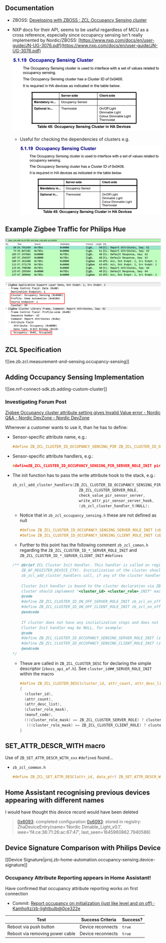 
## Documentation

- ZBOSS: [Developing with ZBOSS : ZCL Occupancy Sensing cluster](https://developer.nordicsemi.com/nRF_Connect_SDK/doc/zboss_api_doc/group___z_b___z_c_l___o_c_c_u_p_a_n_c_y___s_e_n_s_i_n_g.html)

- NXP docs for their API, seems to be useful regardless of MCU as a cross reference, especially since occupancy sensing isn't really implemented by Nordic/ZBOSS: [https://www.nxp.com/docs/en/user-guide/JN-UG-3076.pdf](https://www.nxp.com/docs/en/user-guide/JN-UG-3076.pdf)

  ![Occupancy sensing cluster in NXP guide](assets/images/2022-02-26-15-43-56.png)

  - Useful for checking the dependencies of clusters e.g.

    ![](assets/images/2022-02-26-15-45-35.png)

## Example Zigbee Traffic for Philips Hue

![](assets/images/2022-02-26-15-19-15.png)


## ZCL Specification

![[ee.zb.zcl.measurement-and-sensing.occupancy-sensing]]

## Adding Occupancy Sensing Implementation

![[ee.nrf-connect-sdk.zb.adding-custom-cluster]]

### Investigating Forum Post

[Zigbee Occupancy cluster attribute setting gives Invalid Value error - Nordic Q&amp;A - Nordic DevZone - Nordic DevZone](https://devzone.nordicsemi.com/f/nordic-q-a/60960/zigbee-occupancy-cluster-attribute-setting-gives-invalid-value-error)

Whenever a customer wants to use it, than he has to define:

- Sensor-specific attribute name, e.g.:

  ```c
  #define ZB_ZCL_CLUSTER_ID_OCCUPANCY_SENSING_PIR ZB_ZCL_CLUSTER_ID_OCCUPANCY_SENSING
  ```

- Sensor-specific attribute handlers, e.g.:

  ```c
  #defineZB_ZCL_CLUSTER_ID_OCCUPANCY_SENSING_PIR_SERVER_ROLE_INIT pir_sensor_init
  ```

- The init function has to pass the write attribute hook to the stack, e.g.:

  ```c
  zb_zcl_add_cluster_handlers(ZB_ZCL_CLUSTER_ID_OCCUPANCY_SENSING_PIR,
                                ZB_ZCL_CLUSTER_SERVER_ROLE,
                                check_value_pir_sensor_server,
                                write_attr_pir_sensor_server_hook,
                                (zb_zcl_cluster_handler_t)NULL);
  ```

  - Notice that in `zb_zcl_occupancy_sensing.h` these are not defined as null

    ```c
    #define ZB_ZCL_CLUSTER_ID_OCCUPANCY_SENSING_SERVER_ROLE_INIT (zb_zcl_cluster_init_t)NULL
    #define ZB_ZCL_CLUSTER_ID_OCCUPANCY_SENSING_CLIENT_ROLE_INIT (zb_zcl_cluster_init_t)NULL
    ```

  - Further to this point has the following comment `zb_zcl_comon.h` regarding the `ZB_ZCL_CLUSTER_ID_*_SERVER_ROLE_INIT` and  `ZB_ZCL_CLUSTER_ID_*_SERVER_CLIENT_INIT` `#defines`

  ```c
  /** @brief ZCL Cluster Init Handler. This handler is called on registering device context (@ref
      ZB_AF_REGISTER_DEVICE_CTX). Initialization of the cluster should include @ref
      zb_zcl_add_cluster_handlers call, if any of the cluster handlers are implemented.

      Cluster Init handler is bound to the cluster declaration via ZB_ZCL_CLUSTER_DESC macro. Every
      cluster should implement "<cluster_id>_<cluster_role>_INIT" macro, for example:
      @code
      #define ZB_ZCL_CLUSTER_ID_ON_OFF_SERVER_ROLE_INIT zb_zcl_on_off_init_server
      #define ZB_ZCL_CLUSTER_ID_ON_OFF_CLIENT_ROLE_INIT zb_zcl_on_off_init_client
      @endcode

      If cluster does not have any initialization steps and does not need any cluster handlers,
      Cluster Init handler may be NULL, for example:
      @code
      #define ZB_ZCL_CLUSTER_ID_OCCUPANCY_SENSING_SERVER_ROLE_INIT (zb_zcl_cluster_init_t)NULL
      #define ZB_ZCL_CLUSTER_ID_OCCUPANCY_SENSING_CLIENT_ROLE_INIT (zb_zcl_cluster_init_t)NULL
      @endcode
  */
  ```

  - These are called in `ZB_ZCL_CLUSTER_DESC` for declaring the simple descriptor (`zboss_api_af.h`). See `cluster_id##_SERVER_ROLE_INIT` within the macro

    ```c
    #define ZB_ZCL_CLUSTER_DESC(cluster_id, attr_count, attr_desc_list, cluster_role_mask, manuf_code)         \c
    {                                                                                                          \c
      (cluster_id),                                                                                            \c
      (attr_count),                                                                                            \c
      (attr_desc_list),                                                                                        \c
      (cluster_role_mask),                                                                                     \c
      (manuf_code),                                                                                            \c
      (((cluster_role_mask) == ZB_ZCL_CLUSTER_SERVER_ROLE) ? cluster_id##_SERVER_ROLE_INIT : \c
       (((cluster_role_mask) == ZB_ZCL_CLUSTER_CLIENT_ROLE) ? cluster_id##_CLIENT_ROLE_INIT : NULL)) \c
    }
    ```

## SET_ATTR_DESCR_WITH macro

Use of `ZB_SET_ATTR_DESCR_WITH_xxx` `#define`s found...

- `zb_zcl_common.h`

  ```c
  #define ZB_ZCL_SET_ATTR_DESC(attr_id, data_ptr) ZB_SET_ATTR_DESCR_WITH_##attr_id(data_ptr),
  ```

## Home Assistant recognising previous devices appearing with different names

I would have thought this device record would have been deleted

> [0x6093](Dimable_Light_v0.2): completed configuration
> [0x6093](Dimable_Light_v0.2): stored in registry: ZhaDeviceEntry(name='Nordic Dimable_Light_v0.1', ieee='f4:ce:36:71:26:ac:67:47', last_seen=1645960862.7940586)

## Device Signature Comparison with Philips Device

[[Device Signature|proj.zb-home-automation.occupancy-sensing.device-signature]]

### Occupancy Attribute Reporting appears in Home Assistant!

Have confirmed that occupancy attribute reporting works on first connection

- Commit: [Report occupancy on initialization (just like level and on off) · Kamholtz/zb-lightbulb@0ce322e](https://github.com/Kamholtz/zb-lightbulb/commit/0ce322e55144da43b0584d4284d5edf9fedc2236)

| Test | Success Criteria | Success? |
| ---- | ------ | --- |
| Reboot via push button | Device reconnects | `true` |
| Reboot via removing power cable | Device reconnects | `true` |
